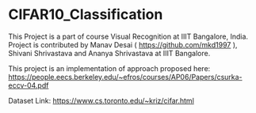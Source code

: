 # CIFAR10_Classification

This Project is a part of course Visual Recognition at IIIT Bangalore, India. Project is contributed by Manav Desai ( https://github.com/mkd1997 ), Shivani Shrivastava and Ananya Shrivastava at IIIT Bangalore.

This project is an implementation of approach proposed here: https://people.eecs.berkeley.edu/~efros/courses/AP06/Papers/csurka-eccv-04.pdf

Dataset Link: https://www.cs.toronto.edu/~kriz/cifar.html
